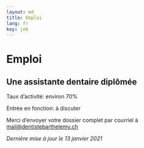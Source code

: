```yaml
---
layout: md
title: Emploi
lang: fr
key: job
---
```


# Emploi

## Une assistante dentaire diplômée

Taux d’activité: environ 70%

Entrée en fonction: à discuter

Merci d’envoyer votre dossier complet par courriel à [mail@dentistebarthelemy.ch](mailto:mail@dentistebarthelemy.ch)

*Dernière mise à jour le 13 janvier 2021*

